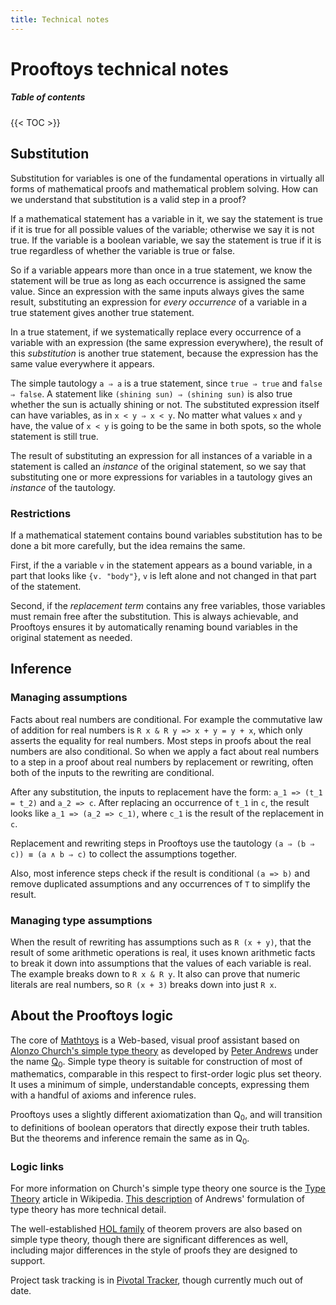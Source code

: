 ```yaml
---
title: Technical notes
---
```


# Prooftoys technical notes

##### Table of contents

{{< TOC >}}

## Substitution

Substitution for variables is one of the fundamental operations in
virtually all forms of mathematical proofs and mathematical problem
solving.  How can we understand that substitution is a valid
step in a proof?

If a mathematical statement has a variable in it, we say the statement
is true if it is true for all possible values of the variable;
otherwise we say it is not true.  If the variable is a boolean
variable, we say the statement is true if it is true regardless of
whether the variable is true or false.

So if a variable appears more than once in a true statement, we know
the statement will be true as long as each occurrence is assigned the
same value.  Since an expression with the same inputs always gives the
same result, substituting an expression for *every occurrence* of
a variable in a true statement gives another true statement.

In a true statement, if we systematically replace every occurrence of
a variable with an expression (the same expression everywhere), the
result of this *substitution* is another true statement, because
the expression has the same value everywhere it appears.

The simple tautology `a ⇒ a` is a true statement,
since `true ⇒ true` and `false ⇒ false`.  A statement like
`(shining sun) ⇒ (shining sun)` is also
true whether the sun is actually shining or not.  The substituted
expression itself can have variables, as in
`x < y ⇒ x < y`.  No matter what values
`x` and `y` have, the value
of `x < y` is going to be the same in both spots, so the whole statement
is still true.

The result of substituting an expression for all instances of a
variable in a statement is called an *instance* of the original
statement, so we say that substituting one or more expressions for
variables in a tautology gives an *instance* of the tautology.

### Restrictions

If a mathematical statement contains bound variables substitution has
to be done a bit more carefully, but the idea remains the same.

First, if the a variable `v` in the statement appears as a bound
variable, in a part that looks like `{v. "body"}`, `v` is left alone
and not changed in that part of the statement.

Second, if the _replacement term_ contains any free variables, those
variables must remain free after the substitution.  This is always
achievable, and Prooftoys ensures it by automatically renaming
bound variables in the original statement as needed.

## Inference

### Managing assumptions

Facts about real numbers are conditional.  For example the commutative
law of addition for real numbers is `R x & R y => x + y = y + x`,
which only asserts the equality for real numbers.  Most steps in
proofs about the real numbers are also conditional.  So when we apply
a fact about real numbers to a step in a proof about real numbers by
replacement or rewriting, often both of the inputs to the rewriting
are conditional.

After any substitution, the inputs to replacement have the form:
`a_1 => (t_1 = t_2)` and `a_2 => c`.  After replacing an occurrence
of `t_1` in `c`, the result looks like `a_1 => (a_2 => c_1)`, where
`c_1` is the result of the replacement in `c`.

Replacement and rewriting steps in Prooftoys use the tautology `(a ⇒
(b ⇒ c)) ≡ (a ∧ b ⇒ c)` to collect the assumptions together.

Also, most inference steps check if the result is conditional `(a =>
b)` and remove duplicated assumptions and any occurrences of `T` to
simplify the result.

### Managing type assumptions

When the result of rewriting has assumptions such as `R (x + y)`, that
the result of some arithmetic operations is real, it uses known
arithmetic facts to break it down into assumptions that the values of
each variable is real.  The example breaks down to `R x & R y`.  It
also can prove that numeric literals are real numbers, so `R (x + 3)`
breaks down into just `R x`.

## About the Prooftoys logic

The core of [Mathtoys](http://mathtoys.org) is a Web-based, visual
proof assistant based on [Alonzo Church's simple type
theory](http://plato.stanford.edu/entries/type-theory-church/) as
developed by [Peter Andrews](http://gtps.math.cmu.edu/andrews.html)
under the name [Q<sub>0</sub>](http://en.wikipedia.org/wiki/Q_zero).
Simple type theory is suitable for construction of most of
mathematics, comparable in this respect to first-order logic plus set
theory.  It uses a minimum of simple, understandable concepts,
expressing them with a handful of axioms and inference rules.

Prooftoys uses a slightly different axiomatization than Q<sub>0</sub>,
and will transition to definitions of boolean operators that directly
expose their truth tables. But the theorems and inference remain the
same as in Q<sub>0</sub>.

### Logic links

For more information on Church's simple type theory one source is the
[Type Theory](http://en.wikipedia.org/wiki/Type_theory) article in
Wikipedia.  [This
description](http://plato.stanford.edu/entries/type-theory-church/#ForBasEqu)
of Andrews' formulation of type theory has more technical detail.

The well-established [HOL
family](http://en.wikipedia.org/wiki/HOL_theorem_prover) of theorem
provers are also based on simple type theory, though there are
significant differences as well, including major differences in the
style of proofs they are designed to support.

Project task tracking is in [Pivotal
Tracker](https://www.pivotaltracker.com/projects/248279), though
currently much out of date.


